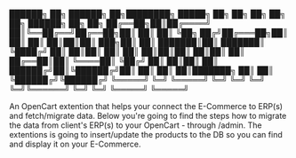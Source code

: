 ██████╗ ██╗ ██████╗ ██╗████████╗ █████╗ ██╗         ██╗  ██╗    ██╗   ██╗ ██████╗ ██╗   ██╗
██╔══██╗██║██╔════╝ ██║╚══██╔══╝██╔══██╗██║         ██║  ██║    ╚██╗ ██╔╝██╔═══██╗██║   ██║
██║  ██║██║██║  ███╗██║   ██║   ███████║██║         ███████║     ╚████╔╝ ██║   ██║██║   ██║
██║  ██║██║██║   ██║██║   ██║   ██╔══██║██║         ╚════██║      ╚██╔╝  ██║   ██║██║   ██║
██████╔╝██║╚██████╔╝██║   ██║   ██║  ██║███████╗         ██║       ██║   ╚██████╔╝╚██████╔╝
╚═════╝ ╚═╝ ╚═════╝ ╚═╝   ╚═╝   ╚═╝  ╚═╝╚══════╝         ╚═╝       ╚═╝    ╚═════╝  ╚═════╝ 
                                                                                           

An OpenCart extention that helps your connect the E-Commerce to ERP(s) and fetch/migrate data.
Below you're going to find the steps how to migrate the data from client's ERP(s) to your OpenCart -
through /admin. The extentions is going to insert/update the products to the DB so you can
find and display it on your E-Commerce.


